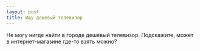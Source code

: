 ```yaml
---
layout: post 
title: Ищу дешевый телевизор 
--- 
```

Не могу нигде найти в городе дешевый телевизор. Подскажите, может в интернет-магазине где-то взять можно?